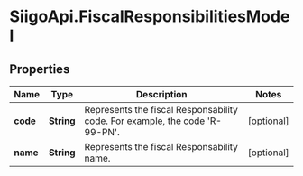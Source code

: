 # SiigoApi.FiscalResponsibilitiesModel

## Properties

Name | Type | Description | Notes
------------ | ------------- | ------------- | -------------
**code** | **String** | Represents the fiscal Responsability code.  For example, the code &#39;R-99-PN&#39;. | [optional] 
**name** | **String** | Represents the fiscal Responsability name. | [optional] 


